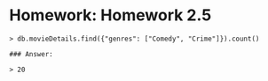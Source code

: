 # Homework: Homework 2.5

`````
> db.movieDetails.find({"genres": ["Comedy", "Crime"]}).count()

### Answer:

> 20

`````
